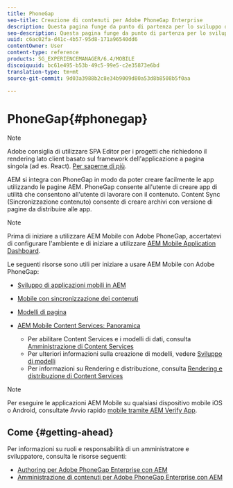 ```yaml
---
title: PhoneGap
seo-title: Creazione di contenuti per Adobe PhoneGap Enterprise
description: Questa pagina funge da punto di partenza per lo sviluppo di app tramite PhoneGap Enterprise con AEM. AEM si integra con PhoneGap in modo da poter creare facilmente le app utilizzando le pagine AEM. PhoneGap consente all'utente di creare app di utilità che consentono all'utente di lavorare con il contenuto.
seo-description: Questa pagina funge da punto di partenza per lo sviluppo di app tramite PhoneGap Enterprise con AEM. AEM si integra con PhoneGap in modo da poter creare facilmente le app utilizzando le pagine AEM. PhoneGap consente all'utente di creare app di utilità che consentono all'utente di lavorare con il contenuto.
uuid: c6ac02fa-d41c-4b57-95d8-171a96540dd6
contentOwner: User
content-type: reference
products: SG_EXPERIENCEMANAGER/6.4/MOBILE
discoiquuid: bc61e495-b53b-49c5-99e5-c2e35873e6bd
translation-type: tm+mt
source-git-commit: 9d03a3988b2c8e34b9009d80a53d8b8508b5f0aa

---
```



# PhoneGap{#phonegap}

>[!NOTE]
>
>Adobe consiglia di utilizzare SPA Editor per i progetti che richiedono il rendering lato client basato sul framework dell&#39;applicazione a pagina singola (ad es. React). [Per saperne di più](/help/sites-developing/spa-overview.md).

AEM si integra con PhoneGap in modo da poter creare facilmente le app utilizzando le pagine AEM. PhoneGap consente all&#39;utente di creare app di utilità che consentono all&#39;utente di lavorare con il contenuto. Content Sync (Sincronizzazione contenuto) consente di creare archivi con versione di pagine da distribuire alle app.

>[!NOTE]
>
>Prima di iniziare a utilizzare AEM Mobile con Adobe PhoneGap, accertatevi di configurare l&#39;ambiente e di iniziare a utilizzare [AEM Mobile Application Dashboard](/help/mobile/phonegap-authoring-apps.md).

Le seguenti risorse sono utili per iniziare a usare AEM Mobile con Adobe PhoneGap:

* [Sviluppo di applicazioni mobili in AEM](/help/mobile/developing-mobile-applications.md)
* [Mobile con sincronizzazione dei contenuti](/help/mobile/phonegap-contentsync.md)
* [Modelli di pagina](/help/mobile/phonegap-apps-arch-page-templates.md)

* [AEM Mobile Content Services: Panoramica](/help/mobile/develop-content-as-a-service.md)

   * Per abilitare Content Services e i modelli di dati, consulta [Amministrazione di Content Services](/help/mobile/developing-content-services.md)
   * Per ulteriori informazioni sulla creazione di modelli, vedere [Sviluppo di modelli](/help/mobile/administer-mobile-apps.md)
   * Per informazioni su Rendering e distribuzione, consulta [Rendering e distribuzione di Content Services](/help/mobile/rendering-and-delivery.md)

>[!NOTE]
>
>Per eseguire le applicazioni AEM Mobile su qualsiasi dispositivo mobile iOS o Android, consultate Avvio rapido [mobile tramite AEM Verify App](/help/mobile/phonegap-mobile-quickstart.md).

## Come {#getting-ahead}

Per informazioni su ruoli e responsabilità di un amministratore e sviluppatore, consulta le risorse seguenti:

* [Authoring per Adobe PhoneGap Enterprise con AEM](/help/mobile/phonegap.md)
* [Amministrazione di contenuti per Adobe PhoneGap Enterprise con AEM](/help/mobile/administer-phonegap.md)

